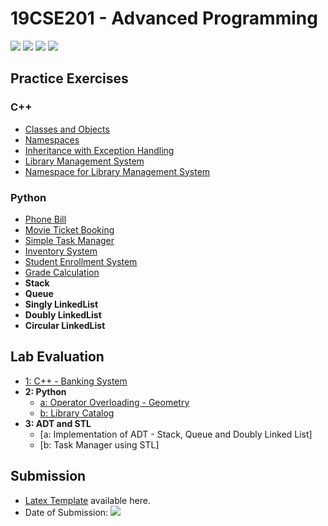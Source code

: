 # 19CSE201 - Advanced Programming 
![](https://img.shields.io/badge/Batch-22CYS-lightgreen) ![](https://img.shields.io/badge/UG-blue) ![](https://img.shields.io/badge/Subject-AdP-blue)
![](https://img.shields.io/badge/-HPOJ-brown) <br/>

## Practice Exercises
### C++
- [Classes and Objects](https://hpoj.cb.amrita.edu:8000/problem/19cse201ram01)
- [Namespaces](https://hpoj.cb.amrita.edu:8000/problem/19cse201ram02)
- [Inheritance with Exception Handling](https://hpoj.cb.amrita.edu:8000/problem/19cse201ram03)
- [Library Management System](https://hpoj.cb.amrita.edu:8000/problem/19cse201rampc1)
- [Namespace for Library Management System](https://hpoj.cb.amrita.edu:8000/problem/19cse201rampc2)

### Python
- [Phone Bill](https://hpoj.cb.amrita.edu:8000/problem/phone1)
- [Movie Ticket Booking](https://hpoj.cb.amrita.edu:8000/problem/19cse201python21e)
- [Simple Task Manager](https://hpoj.cb.amrita.edu:8000/problem/19cse201rampy01)
- [Inventory System](https://hpoj.cb.amrita.edu:8000/problem/19cse201pyp02)
- [Student Enrollment System](https://hpoj.cb.amrita.edu:8000/problem/19cse201pyp03)
- [Grade Calculation](https://hpoj.cb.amrita.edu:8000/problem/grade123)
- **Stack**
- **Queue**
- **Singly LinkedList**
- **Doubly LinkedList**
- **Circular LinkedList**

## Lab Evaluation
- [1: C++ - Banking System](https://hpoj.cb.amrita.edu:8000/problem/19cse201ramp1)
- **2: Python**
  - [a: Operator Overloading - Geometry](https://hpoj.cb.amrita.edu:8000/problem/19cse201cysl21)
  - [b: Library Catalog](https://hpoj.cb.amrita.edu:8000/problem/19cse201cysl22)
- **3: ADT and STL**
  - [a: Implementation of ADT - Stack, Queue and Doubly Linked List]
  - [b: Task Manager using STL]
 
## Submission 
- [Latex Template](Template/) available here.
- Date of Submission: ![](https://img.shields.io/badge/-21st_Jan_6:00_PM-darkred) 
